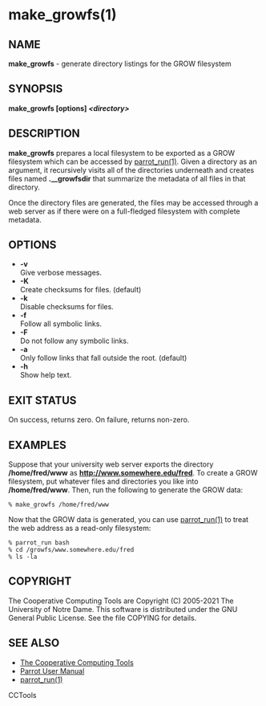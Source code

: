 






















# make_growfs(1)

## NAME
**make_growfs** - generate directory listings for the GROW filesystem

## SYNOPSIS
**make_growfs [options] _&lt;directory&gt;_**

## DESCRIPTION

**make_growfs** prepares a local filesystem to be exported as
a GROW filesystem which can be accessed by [parrot_run(1)](parrot_run.md).
Given a directory as an argument, it recursively visits all of
the directories underneath and creates files named **.__growfsdir**
that summarize the metadata of all files in that directory.

Once the directory files are generated, the files may be accessed
through a web server as if there were on a full-fledged filesystem
with complete metadata.

## OPTIONS


- **-v**<br />Give verbose messages.
- **-K**<br />Create checksums for files. (default)
- **-k**<br />Disable checksums for files.
- **-f**<br />Follow all symbolic links.
- **-F**<br />Do not follow any symbolic links.
- **-a**<br />Only follow links that fall outside the root.  (default)
- **-h**<br />Show help text.


## EXIT STATUS
On success, returns zero.  On failure, returns non-zero.

## EXAMPLES

Suppose that your university web server exports the
directory **/home/fred/www** as **http://www.somewhere.edu/fred**.
To create a GROW filesystem, put whatever files and directories you
like into **/home/fred/www**.  Then, run the following to generate
the GROW data:

```
% make_growfs /home/fred/www
```

Now that the GROW data is generated, you can use [parrot_run(1)](parrot_run.md)
to treat the web address as a read-only filesystem:

```
% parrot_run bash
% cd /growfs/www.somewhere.edu/fred
% ls -la
```

## COPYRIGHT

The Cooperative Computing Tools are Copyright (C) 2005-2021 The University of Notre Dame.  This software is distributed under the GNU General Public License.  See the file COPYING for details.

## SEE ALSO


- [The Cooperative Computing Tools]("http://ccl.cse.nd.edu/software/manuals")
- [Parrot User Manual]("http://ccl.cse.nd.edu/software/manuals/parrot.html")
- [parrot_run(1)](parrot_run.md)


CCTools
